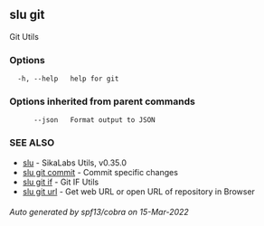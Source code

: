 ## slu git

Git Utils

### Options

```
  -h, --help   help for git
```

### Options inherited from parent commands

```
      --json   Format output to JSON
```

### SEE ALSO

* [slu](slu.md)	 - SikaLabs Utils, v0.35.0
* [slu git commit](slu_git_commit.md)	 - Commit specific changes
* [slu git if](slu_git_if.md)	 - Git IF Utils
* [slu git url](slu_git_url.md)	 - Get web URL or open URL of repository in Browser

###### Auto generated by spf13/cobra on 15-Mar-2022
